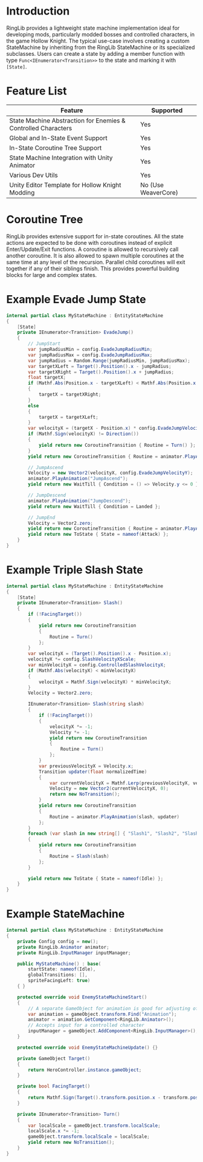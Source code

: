 # Introduction

RingLib provides a lightweight state machine implementation ideal for developing mods, particularly modded bosses and controlled characters, in the game Hollow Knight. The typical use-case involves creating a custom StateMachine by inheriting from the RingLib StateMachine or its specialized subclasses. Users can create a state by adding a member function with type `Func<IEnumerator<Transition>>` to the state and marking it with `[State]`.

# Feature List
| Feature                                                       | Supported           |
|---------------------------------------------------------------|---------------------|
| State Machine Abstraction for Enemies & Controlled Characters | Yes                 |
| Global and In-State Event Support                             | Yes                 |
| In-State Coroutine Tree Support                               | Yes                 |
| State Machine Integration with Unity Animator                 | Yes                 |
| Various Dev Utils                                             | Yes                 |
| Unity Editor Template for Hollow Knight Modding               | No (Use WeaverCore) |

# Coroutine Tree

RingLib provides extensive support for in-state coroutines. All the state actions are expected to be done with coroutines instead of explicit Enter/Update/Exit functions. A coroutine is allowed to recursively call another coroutine. It is also allowed to spawn multiple coroutines at the same time at any level of the recursion. Parallel child coroutines will exit together if any of their siblings finish. This provides powerful building blocks for large and complex states.

# Example Evade Jump State
```csharp
internal partial class MyStateMachine : EntityStateMachine
{
    [State]
    private IEnumerator<Transition> EvadeJump()
    {
        // JumpStart
        var jumpRadiusMin = config.EvadeJumpRadiusMin;
        var jumpRadiusMax = config.EvadeJumpRadiusMax;
        var jumpRadius = Random.Range(jumpRadiusMin, jumpRadiusMax);
        var targetXLeft = Target().Position().x - jumpRadius;
        var targetXRight = Target().Position().x + jumpRadius;
        float targetX;
        if (Mathf.Abs(Position.x - targetXLeft) < Mathf.Abs(Position.x - targetXRight))
        {
            targetX = targetXRight;
        }
        else
        {
            targetX = targetXLeft;
        }
        var velocityX = (targetX - Position.x) * config.EvadeJumpVelocityXScale;
        if (Mathf.Sign(velocityX) != Direction())
        {
            yield return new CoroutineTransition { Routine = Turn() };
        }
        yield return new CoroutineTransition { Routine = animator.PlayAnimation("JumpStart") };

        // JumpAscend
        Velocity = new Vector2(velocityX, config.EvadeJumpVelocityY);
        animator.PlayAnimation("JumpAscend");
        yield return new WaitTill { Condition = () => Velocity.y <= 0 };

        // JumpDescend
        animator.PlayAnimation("JumpDescend");
        yield return new WaitTill { Condition = Landed };

        // JumpEnd
        Velocity = Vector2.zero;
        yield return new CoroutineTransition { Routine = animator.PlayAnimation("JumpEnd") };
        yield return new ToState { State = nameof(Attack) };
    }
}
```

# Example Triple Slash State
```csharp
internal partial class MyStateMachine : EntityStateMachine
{
    [State]
    private IEnumerator<Transition> Slash()
    {
        if (!FacingTarget())
        {
            yield return new CoroutineTransition
            {
                Routine = Turn()
            };
        }
        var velocityX = (Target().Position().x - Position.x);
        velocityX *= config.SlashVelocityXScale;
        var minVelocityX = config.ControlledSlashVelocityX;
        if (Mathf.Abs(velocityX) < minVelocityX)
        {
            velocityX = Mathf.Sign(velocityX) * minVelocityX;
        }
        Velocity = Vector2.zero;

        IEnumerator<Transition> Slash(string slash)
        {
            if (!FacingTarget())
            {
                velocityX *= -1;
                Velocity *= -1;
                yield return new CoroutineTransition
                {
                    Routine = Turn()
                };
            }
            var previousVelocityX = Velocity.x;
            Transition updater(float normalizedTime)
            {
                var currentVelocityX = Mathf.Lerp(previousVelocityX, velocityX, normalizedTime);
                Velocity = new Vector2(currentVelocityX, 0);
                return new NoTransition();
            }
            yield return new CoroutineTransition
            {
                Routine = animator.PlayAnimation(slash, updater)
            };
        }
        foreach (var slash in new string[] { "Slash1", "Slash2", "Slash3" })
        {
            yield return new CoroutineTransition
            {
                Routine = Slash(slash)
            };
        }

        yield return new ToState { State = nameof(Idle) };
    }
}
```

# Example StateMachine
```csharp
internal partial class MyStateMachine : EntityStateMachine
{
    private Config config = new();
    private RingLib.Animator animator;
    private RingLib.InputManager inputManager;

    public MyStateMachine() : base(
        startState: nameof(Idle),
        globalTransitions: [],
        spriteFacingLeft: true)
    { }

    protected override void EnemyStateMachineStart()
    {
        // A separate GameObject for animation is good for adjusting offsets
        var animation = gameObject.transform.Find("Animation");
        animator = animation.GetComponent<RingLib.Animator>();
        // Accepts input for a controlled character
        inputManager = gameObject.AddComponent<RingLib.InputManager>();
    }

    protected override void EnemyStateMachineUpdate() {}

    private GameObject Target()
    {
        return HeroController.instance.gameObject;
    }

    private bool FacingTarget()
    {
        return Mathf.Sign(Target().transform.position.x - transform.position.x) == Direction();
    }

    private IEnumerator<Transition> Turn()
    {
        var localScale = gameObject.transform.localScale;
        localScale.x *= -1;
        gameObject.transform.localScale = localScale;
        yield return new NoTransition();
    }
}
```
